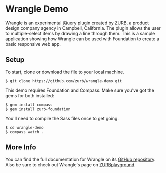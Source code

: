 # Wrangle Demo

Wrangle is an experimental jQuery plugin created by ZURB, a product design company agency in Campbell, California. The plugin allows the user to multiple-select items by drawing a line through them. This is a sample application showing how Wrangle can be used with Foundation to create a basic responsive web app.

## Setup

To start, clone or download the file to your local machine.

    $ git clone https://github.com/zurb/wrangle-demo.git
    
This demo requires Foundation and Compass. Make sure you've got the gems for both installed:

    $ gem install compass
    $ gem install zurb-foundation

You'll need to compile the Sass files once to get going.

    $ cd wrangle-demo
    $ compass watch .

## More Info

You can find the full documentation for Wrangle on its [GitHub repository](http://github.com/zurb/wrangle). Also be sure to check out Wrangle's page on [ZURBplayground](http://zurb.com/playground/wrangle-jquery-plugin).
